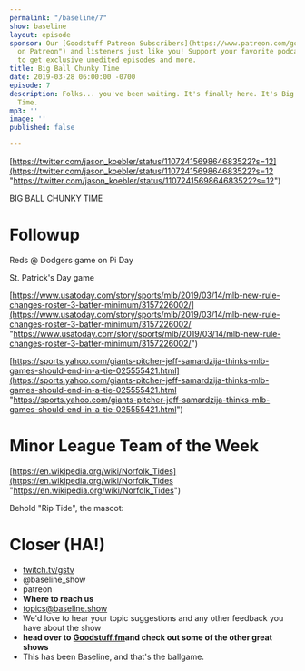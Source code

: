 ```yaml
---
permalink: "/baseline/7"
show: baseline
layout: episode
sponsor: Our [Goodstuff Patreon Subscribers](https://www.patreon.com/goodstuff "Goodstuff
  on Patreon") and listeners just like you! Support your favorite podcasts directly
  to get exclusive unedited episodes and more.
title: Big Ball Chunky Time
date: 2019-03-28 06:00:00 -0700
episode: 7
description: Folks... you've been waiting. It's finally here. It's Big Ball Chunky
  Time.
mp3: ''
image: ''
published: false

---
```

[https://twitter.com/jason_koebler/status/1107241569864683522?s=12](https://twitter.com/jason_koebler/status/1107241569864683522?s=12 "https://twitter.com/jason_koebler/status/1107241569864683522?s=12")

BIG BALL CHUNKY TIME

# Followup

Reds @ Dodgers game on Pi Day

St. Patrick's Day game

[https://www.usatoday.com/story/sports/mlb/2019/03/14/mlb-new-rule-changes-roster-3-batter-minimum/3157226002/](https://www.usatoday.com/story/sports/mlb/2019/03/14/mlb-new-rule-changes-roster-3-batter-minimum/3157226002/ "https://www.usatoday.com/story/sports/mlb/2019/03/14/mlb-new-rule-changes-roster-3-batter-minimum/3157226002/")

[https://sports.yahoo.com/giants-pitcher-jeff-samardzija-thinks-mlb-games-should-end-in-a-tie-025555421.html](https://sports.yahoo.com/giants-pitcher-jeff-samardzija-thinks-mlb-games-should-end-in-a-tie-025555421.html "https://sports.yahoo.com/giants-pitcher-jeff-samardzija-thinks-mlb-games-should-end-in-a-tie-025555421.html")

# Minor League Team of the Week

[https://en.wikipedia.org/wiki/Norfolk_Tides](https://en.wikipedia.org/wiki/Norfolk_Tides "https://en.wikipedia.org/wiki/Norfolk_Tides")

Behold "Rip Tide", the mascot:

# Closer (HA!)

* [twitch.tv/gstv](http://twitch.tv/gstv)
* @baseline_show
* patreon
* **Where to reach us**
* topics@baseline.show
* We'd love to hear your topic suggestions and any other feedback you have about the show
* **head over to** [**Goodstuff.fm**](http://goodstuff.fm/)**and check out some of the other great shows**
* This has been Baseline, and that's the ballgame.